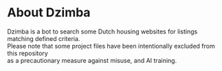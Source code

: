 <h1>About Dzimba</h1>
<p>
	Dzimba is a bot to search some Dutch housing websites for listings matching defined criteria.<br/>
	Please note that some project files have been intentionally excluded from this repository <br/>
	as a precautionary measure against misuse, and AI training.
</p>
